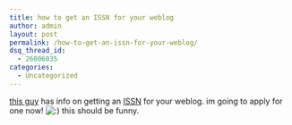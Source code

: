 ```yaml
---
title: how to get an ISSN for your weblog
author: admin
layout: post
permalink: /how-to-get-an-issn-for-your-weblog/
dsq_thread_id:
  - 26006035
categories:
  - Uncategorized
---
```

[this guy][1] has info on getting an [ISSN][2] for your weblog. im going to apply for one now! <img src="http://blog.lotas-smartman.net/wp-includes/images/smilies/icon_smile.gif" alt=":)" class="wp-smiley" /> this should be funny.

 [1]: http://www.oreillynet.com/pub/wlg/616
 [2]: http://www.issn.org